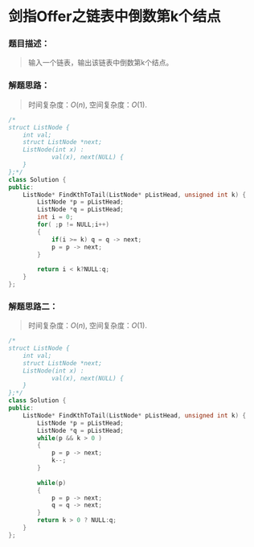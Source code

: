 # 剑指Offer之链表中倒数第k个结点


### 题目描述：

> 输入一个链表，输出该链表中倒数第k个结点。

<!--more-->

### 解题思路：

>时间复杂度：$O(n)$, 空间复杂度：$O(1)$.

```C++
/*
struct ListNode {
	int val;
	struct ListNode *next;
	ListNode(int x) :
			val(x), next(NULL) {
	}
};*/
class Solution {
public:
    ListNode* FindKthToTail(ListNode* pListHead, unsigned int k) {
        ListNode *p = pListHead;
        ListNode *q = pListHead;
        int i = 0;
        for( ;p != NULL;i++)
        {
            if(i >= k) q = q -> next;
            p = p -> next;
        }
        
        return i < k?NULL:q;
    }
};
```

### 解题思路二：

> 时间复杂度：$O(n)$, 空间复杂度：$O(1)$.

```C++
/*
struct ListNode {
	int val;
	struct ListNode *next;
	ListNode(int x) :
			val(x), next(NULL) {
	}
};*/
class Solution {
public:
    ListNode* FindKthToTail(ListNode* pListHead, unsigned int k) {
        ListNode *p = pListHead;
        ListNode *q = pListHead;
        while(p && k > 0 )
        {
            p = p -> next;
            k--;
        }
        
        while(p)
        {
            p = p -> next;
            q = q -> next;
        }
        return k > 0 ? NULL:q;
    }
};
```


